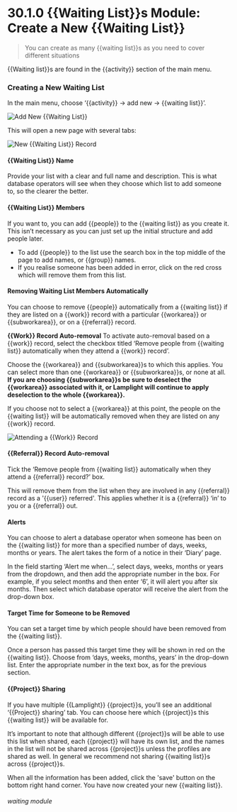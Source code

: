 # 30.1.0 {{Waiting List}}s Module: Create a New {{Waiting List}}

> You can create as many {{waiting list}}s as you need to cover different situations



{{Waiting list}}s are found in the {{activity}} section of the main menu.


### Creating a New Waiting List

In the main menu, choose ‘{{activity}} -> add new -> {{waiting list}}’. 

![Add New {{Waiting List}}](30.1.0a.png)

This will open a new page with several tabs:

![New {{Waiting List}} Record](30.1.0b.png)

#### {{Waiting List}} Name
  
Provide your list with a clear and full name and description. This is what database operators will see when they choose which list to add someone to, so the clearer the better.
   
#### {{Waiting List}} Members
   
If you want to, you can add {{people}} to the {{waiting list}} as you create it. This isn’t necessary as you can just set up the initial structure and add people later.
   - To add {{people}} to the list use the search box in the top middle of the page to add names, or {{group}} names.
   - If you realise someone has been added in error, click on the red cross which will remove them from this list. 

#### Removing Waiting List Members Automatically
   
You can choose to remove {{people}} automatically from a {{waiting list}} if they are listed on a {{work}} record with a particular {{workarea}} or {{subworkarea}}, or on a {{referral}} record.  

**{{Work}} Record Auto-removal**
To activate auto-removal based on a {{work}} record, select the checkbox titled ‘Remove people from {{waiting list}} automatically when they attend a {{work}} record’. 
   
Choose the {{workarea}} and {{subworkarea}}s to which this applies. You can select more than one {{workarea}} or {{subworkarea}}s, or none at all.  **If you are choosing {{subworkarea}}s be sure to deselect the {{workarea}} associated with it, or Lamplight will continue to apply deselection to the whole {{workarea}}.**
   
If you choose not to select a {{workarea}} at this point, the people on the {{waiting list}} will be automatically removed when they are listed on any {{work}} record.  

![Attending a {{Work}} Record](30.1.0c.png)

#### {{Referral}} Record Auto-removal

Tick the ‘Remove people from {{waiting list}} automatically when they attend a {{referral}} record?’ box. 

This will remove them from the list when they are involved in any {{referral}} record as a '{{user}} referred'. This applies whether it is a {{referral}} ‘in’ to you or a {{referral}} out. 

#### Alerts
   
You can choose to alert a database operator when someone has been on the {{waiting list}} for more than a specified number of days, weeks, months or years. The alert takes the form of a notice in their ‘Diary’ page.

In the field starting ‘Alert me when…’, select days, weeks, months or years from the dropdown, and then add the appropriate number in the box. For example, if you select months and then enter ‘6’, it will alert you after six months.  Then select which database operator will receive the alert from the drop-down box.

#### Target Time for Someone to be Removed

You can set a target time by which people should have been removed from the {{waiting list}}. 

Once a person has passed this target time they will be shown in red on the {{waiting list}}.  Choose from ‘days, weeks, months, years’ in the drop-down list.  Enter the appropriate number in the text box, as for the previous section.
 
#### {{Project}} Sharing
 
If you have multiple {{Lamplight}} {{project}}s, you’ll see an additional ‘{{Project}} sharing’ tab. You can choose here which {{project}}s this {{waiting list}} will be available for. 

It’s important to note that although different {{project}}s will be able to use this list when shared, each {{project}} will have its own list, and the names in the list will not be shared across {{project}}s unless the profiles are shared as well.  In general we recommend not sharing {{waiting list}}s across {{project}}s.
      
When all the information has been added, click the 'save' button on the bottom right hand corner. You have now created your new {{waiting list}}.


###### waiting module

